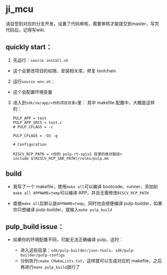 # ji_mcu
请自觉到对应的分支开发，设置了代码审核，需要审核才能提交到master，写完代码后，记得写wiki.

## quickly start：

1. 先运行：`source install.sh`

- 这个会更改项目的权限、安装相关库、修复 toolchain

2. 运行`source env.sh`：

- 这个会配置环境变量

3. 进入到`sdk/sw/app/<你的项目目录>`里：
   其中 makefile 配置中，大概是这样的：

   ```
   PULP_APP = test
   PULP_APP_SRCS = test.c
   # PULP_CFLAGS = -c

   PULP_CFLAGS = -O3 -g

   # Configuration

   RISCV_RCP_PATH = <你的 pulp-rt-spiv2 目录的绝对路径>
   include $(RISCV_RCP_SDK_PATH)/rules/pulp.mk
   ```

## build

- 我写了一个 makefile，使用`make all`可以编译 bootcode、runner，添加如`make all APPNAME=temp`可以编译 APP，并且无需修改`RISCV_RCP_PATH`

- 直接`make all`后默认是`APPNAME=temp`，同时也会顺便编译 pulp-builder，如果你只想编译 pulp-builder，就输入`make pulp_build`

## pulp_build issue：

- 如果你的环境配置不同，可能无法正确编译 pulp，这时：

  - 进入这些目录：`sdk/pulp-builder/json-tools`、`sdk/pulp-builder/pulp-configs`
  - 分别执行`cmake CMakeLists.txt`，这样就可以生成对应的 makefile，之后再进行`make pulp_build`就行了

